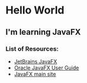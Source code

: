 # Hello World
## I'm learning JavaFX
### List of Resources:
- [JetBrains JavaFX](https://www.jetbrains.com/help/idea/javafx.html)
- [Oracle JavaFX User Guide](https://docs.oracle.com/javase/8/scene-builder-2/user-guide/index.html)
- [JavaFX main site](https://openjfx.io/)
